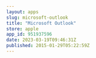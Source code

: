 ```yaml
---
layout: apps
slug: microsoft-outlook
title: "Microsoft Outlook"
store: apple
app_id: 951937596
date: 2023-03-19T09:46:31Z
published: 2015-01-29T05:22:59Z
---
```

